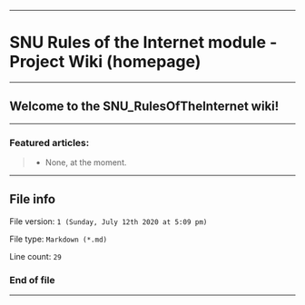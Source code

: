 
***

# SNU Rules of the Internet module - Project Wiki (homepage)

***

## Welcome to the SNU_RulesOfTheInternet wiki!

***

### Featured articles:

> * None, at the moment.

***

## File info

File version: `1 (Sunday, July 12th 2020 at 5:09 pm)`

File type: `Markdown (*.md)`

Line count: `29`

### End of file

***
